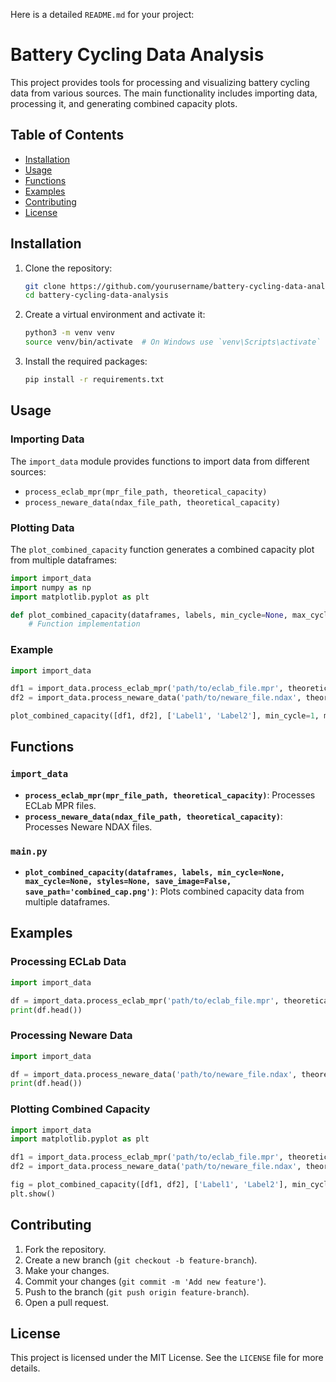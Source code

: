 Here is a detailed `README.md` for your project:

# Battery Cycling Data Analysis

This project provides tools for processing and visualizing battery cycling data from various sources. The main functionality includes importing data, processing it, and generating combined capacity plots.

## Table of Contents

- [Installation](#installation)
- [Usage](#usage)
- [Functions](#functions)
- [Examples](#examples)
- [Contributing](#contributing)
- [License](#license)

## Installation

1. Clone the repository:
    ```sh
    git clone https://github.com/yourusername/battery-cycling-data-analysis.git
    cd battery-cycling-data-analysis
    ```

2. Create a virtual environment and activate it:
    ```sh
    python3 -m venv venv
    source venv/bin/activate  # On Windows use `venv\Scripts\activate`
    ```

3. Install the required packages:
    ```sh
    pip install -r requirements.txt
    ```

## Usage

### Importing Data

The `import_data` module provides functions to import data from different sources:

- `process_eclab_mpr(mpr_file_path, theoretical_capacity)`
- `process_neware_data(ndax_file_path, theoretical_capacity)`

### Plotting Data

The `plot_combined_capacity` function generates a combined capacity plot from multiple dataframes:

```python
import import_data
import numpy as np
import matplotlib.pyplot as plt

def plot_combined_capacity(dataframes, labels, min_cycle=None, max_cycle=None, styles=None, save_image=False, save_path='combined_cap.png'):
    # Function implementation
```

### Example

```python
import import_data

df1 = import_data.process_eclab_mpr('path/to/eclab_file.mpr', theoretical_capacity=1.5)
df2 = import_data.process_neware_data('path/to/neware_file.ndax', theoretical_capacity=0.52)

plot_combined_capacity([df1, df2], ['Label1', 'Label2'], min_cycle=1, max_cycle=250, save_image=True, save_path='combined_cap.png')
```

## Functions

### `import_data`

- **`process_eclab_mpr(mpr_file_path, theoretical_capacity)`**: Processes ECLab MPR files.
- **`process_neware_data(ndax_file_path, theoretical_capacity)`**: Processes Neware NDAX files.

### `main.py`

- **`plot_combined_capacity(dataframes, labels, min_cycle=None, max_cycle=None, styles=None, save_image=False, save_path='combined_cap.png')`**: Plots combined capacity data from multiple dataframes.

## Examples

### Processing ECLab Data

```python
import import_data

df = import_data.process_eclab_mpr('path/to/eclab_file.mpr', theoretical_capacity=1.5)
print(df.head())
```

### Processing Neware Data

```python
import import_data

df = import_data.process_neware_data('path/to/neware_file.ndax', theoretical_capacity=0.52)
print(df.head())
```

### Plotting Combined Capacity

```python
import import_data
import matplotlib.pyplot as plt

df1 = import_data.process_eclab_mpr('path/to/eclab_file.mpr', theoretical_capacity=1.5)
df2 = import_data.process_neware_data('path/to/neware_file.ndax', theoretical_capacity=0.52)

fig = plot_combined_capacity([df1, df2], ['Label1', 'Label2'], min_cycle=1, max_cycle=250, save_image=True, save_path='combined_cap.png')
plt.show()
```

## Contributing

1. Fork the repository.
2. Create a new branch (`git checkout -b feature-branch`).
3. Make your changes.
4. Commit your changes (`git commit -m 'Add new feature'`).
5. Push to the branch (`git push origin feature-branch`).
6. Open a pull request.

## License

This project is licensed under the MIT License. See the `LICENSE` file for more details.